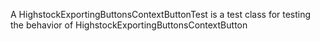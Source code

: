 A HighstockExportingButtonsContextButtonTest is a test class for testing the behavior of HighstockExportingButtonsContextButton